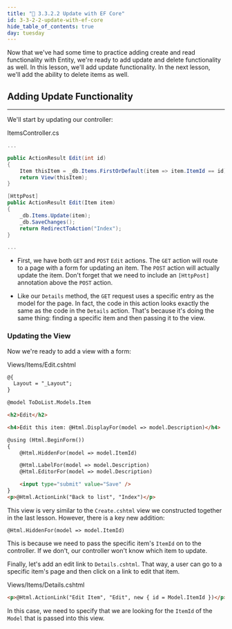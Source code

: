 ```yaml
---
title: "📓 3.3.2.2 Update with EF Core"
id: 3-3-2-2-update-with-ef-core
hide_table_of_contents: true
day: tuesday
---
```


Now that we've had some time to practice adding create and read functionality with Entity, we're ready to add update and delete functionality as well. In this lesson, we'll add update functionality. In the next lesson, we'll add the ability to delete items as well.

## Adding Update Functionality
---

We'll start by updating our controller:

<div class="filename">ItemsController.cs</div>

```csharp
...

public ActionResult Edit(int id)
{
    Item thisItem = _db.Items.FirstOrDefault(item => item.ItemId == id);
    return View(thisItem);
}

[HttpPost]
public ActionResult Edit(Item item)
{
    _db.Items.Update(item);
    _db.SaveChanges();
    return RedirectToAction("Index");
}

...
```

* First, we have both `GET` and `POST` `Edit` actions. The `GET` action will route to a page with a form for updating an item. The `POST` action will actually update the item. Don't forget that we need to include an `[HttpPost]` annotation above the `POST` action.

* Like our `Details` method, the `GET` request uses a specific entry as the model for the page. In fact, the code in this action looks exactly the same as the code in the `Details` action. That's because it's doing the same thing: finding a specific item and then passing it to the view.

### Updating the View

Now we're ready to add a view with a form:

<div class="filename">Views/Items/Edit.cshtml</div>

```html
@{
  Layout = "_Layout";
}

@model ToDoList.Models.Item

<h2>Edit</h2>

<h4>Edit this item: @Html.DisplayFor(model => model.Description)</h4>

@using (Html.BeginForm())
{
    @Html.HiddenFor(model => model.ItemId)

    @Html.LabelFor(model => model.Description)
    @Html.EditorFor(model => model.Description)

    <input type="submit" value="Save" />
}
<p>@Html.ActionLink("Back to list", "Index")</p>

```

This view is very similar to the `Create.cshtml` view we constructed together in the last lesson. However, there is a key new addition:

```
@Html.HiddenFor(model => model.ItemId)
```

This is because we need to pass the specific item's `ItemId` on to the controller. If we don't, our controller won't know which item to update.

Finally, let's add an edit link to `Details.cshtml`. That way, a user can go to a specific item's page and then click on a link to edit that item.

<div class="filename">Views/Items/Details.cshtml</div>

```html
<p>@Html.ActionLink("Edit Item", "Edit", new { id = Model.ItemId })</p>
```

In this case, we need to specify that we are looking for the `ItemId` of the `Model` that is passed into this view.
